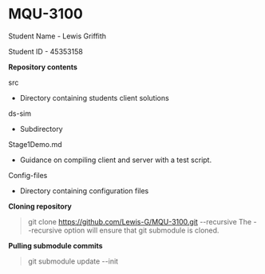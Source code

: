# MQU-3100
Student Name - Lewis Griffith

Student ID - 45353158

**Repository contents**

src
- Directory containing students client solutions

ds-sim
- Subdirectory

Stage1Demo.md
- Guidance on compiling client and server with a test script.

Config-files
- Directory containing configuration files

**Cloning repository**

> git clone https://github.com/Lewis-G/MQU-3100.git --recursive
The --recursive option will ensure that git submodule is cloned.

**Pulling submodule commits**

> git submodule update --init
